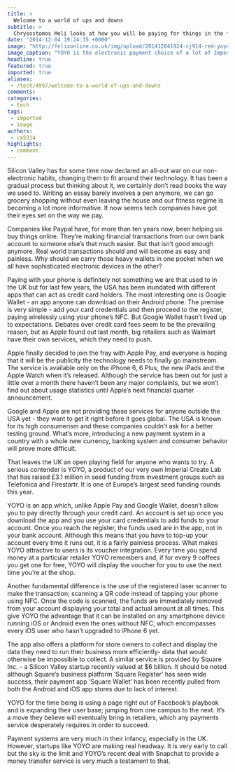 ```yaml
---
title: >
  Welcome to a world of ups and downs
subtitle: >
  Chrysostomos Meli looks at how you will be paying for things in the future
date: "2014-12-04 19:24:35 +0000"
image: "http://felixonline.co.uk/img/upload/201412041924-cj914-red-yoyo-copy.jpg"
image_caption: "YOYO is the electronic payment choice of a lot of Imperial students. Disclaimer: has nothing to do w"
headline: true
featured: true
imported: true
aliases:
 - /tech/4997/welcome-to-a-world-of-ups-and-downs
comments:
categories:
 - tech
tags:
 - imported
 - image
authors:
 - cm5314
highlights:
 - comment
---
```


Silicon Valley has for some time now declared an all-out war on our non-electronic habits, changing them to fit around their technology. It has been a gradual process but thinking about it, we certainly don’t read books the way we used to. Writing an essay barely involves a pen anymore, we can go grocery shopping without even leaving the house and our fitness regime is becoming a lot more informative. It now seems tech companies have got their eyes set on the way we pay.

Companies like Paypal have, for more than ten years now, been helping us buy things online. They’re making financial transactions from our own bank account to someone else’s that much easier. But that isn’t good enough anymore. Real world transactions should and will become as easy and painless. Why should we carry those heavy wallets in one pocket when we all have sophisticated electronic devices in the other?

Paying with your phone is definitely not something we are that used to in the UK but for last few years, the USA has been inundated with different apps that can act as credit card holders. The most interesting one is Google Wallet - an app anyone can download on their Android phone. The premise is very simple - add your card credentials and then proceed to the register, paying wirelessly using your phone’s NFC. But Google Wallet hasn’t lived up to expectations. Debates over credit card fees seem to be the prevailing reason, but as Apple found out last month, big retailers such as Walmart have their own services, which they need to push.

Apple finally decided to join the fray with Apple Pay, and everyone is hoping that it will be the publicity the technology needs to finally go mainstream. The service is available only on the iPhone 6, 6 Plus, the new iPads and the Apple Watch when it’s released. Although the service has been out for just a little over a month there haven’t been any major complaints, but we won’t find out about usage statistics until Apple’s next financial quarter announcement.

Google and Apple are not providing these services for anyone outside the USA yet - they want to get it right before it goes global. The USA is known for its high consumerism and these companies couldn’t ask for a better testing ground. What’s more, introducing a new payment system in a country with a whole new currency, banking system and consumer behavior will prove more difficult.

That leaves the UK an open playing field for anyone who wants to try. A serious contender is YOYO, a product of our very own Imperial Create Lab that has raised £3.1 million in seed funding from investment groups such as Telefonica and Firestartr. It is one of Europe’s largest seed funding rounds this year.

YOYO is an app which, unlike Apple Pay and Google Wallet, doesn’t allow you to pay directly through your credit card. An account is set up once you download the app and you use your card credentials to add funds to your account. Once you reach the register, the funds used are in the app, not in your bank account. Although this means that you have to top-up your account every time it runs out, it is a fairly painless process. What makes YOYO attractive to users is its voucher integration. Every time you spend money at a particular retailer YOYO remembers and, if for every 9 coffees you get one for free, YOYO will display the voucher for you to use the next time you’re at the shop.

Another fundamental difference is the use of the registered laser scanner to make the transaction; scanning a QR code instead of tapping your phone using NFC. Once the code is scanned, the funds are immediately removed from your account displaying your total and actual amount at all times. This give YOYO the advantage that it can be installed on any smartphone device running iOS or Android even the ones without NFC, which encompasses every iOS user who hasn’t upgraded to iPhone 6 yet.

The app also offers a platform for store owners to collect and display the data they need to run their business more efficiently- data that would otherwise be impossible to collect. A similar service is provided by Square Inc. - a Silicon Valley startup recently valued at $6 billion. It should be noted although Square’s business platform ‘Square Register’ has seen wide success, their payment app ‘Square Wallet’ has been recently pulled from both the Android and iOS app stores due to lack of interest.

YOYO for the time being is using a page right out of Facebook’s playbook and is expanding their user base; jumping from one campus to the next. It’s a move they believe will eventually bring in retailers, which any payments service desperately requires in order to succeed.

Payment systems are very much in their infancy, especially in the UK. However, startups like YOYO are making real headway. It is very early to call but the sky is the limit and YOYO’s recent deal with Snapchat to provide a money transfer service is very much a testament to that.
